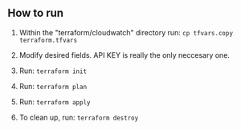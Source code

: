 ## How to run

1. Within the "terraform/cloudwatch" directory run: `cp tfvars.copy terraform.tfvars`  
2. Modify desired fields. API KEY is really the only neccesary one.
3. Run: `terraform init`
4. Run: `terraform plan`
5. Run: `terraform apply`
  
  
6. To clean up, run: `terraform destroy`